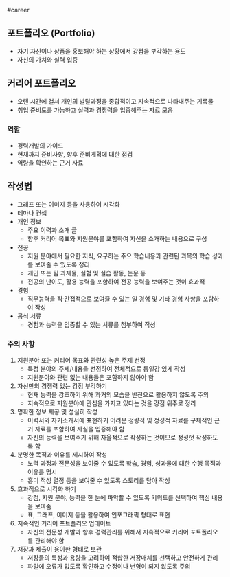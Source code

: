 #career

## 포트폴리오 (Portfolio)
- 자기 자신이나 상품을 홍보해야 하는 상황에서 강점을 부각하는 용도
- 자신의 가치와 실력 입증


## 커리어 포트폴리오
- 오랜 시간에 걸쳐 개인의 발달과정을 종합적이고 지속적으로 나타내주는 기록물
- 취업 준비도를 가늠하고 실력과 경쟁력을 입증해주는 자료 모음

### 역할
- 경력개발의 가이드
- 현재까지 준비사항, 향후 준비계획에 대한 점검
- 역량을 확인하는 근거 자료

## 작성법
- 그래프 또는 이미지 등을 사용하여 시각화
- 테마나 컨셉
- 개인 정보
	- 주요 이력과 소개 글
	- 향후 커리어 목표와 지원분야를 포함하여 자신을 소개하는 내용으로 구성
- 전공
	- 지원 분야에서 필요한 지식, 요구하는 주요 학습내용과 관련된 과목의 학습 성과를 보여줄 수 있도록 정리
	- 개인 또는 팀 과제물, 실험 및 실습 활동, 논문 등
	- 전공의 난이도, 활용 능력을 포함하여 전공 능력을 보여주는 것이 효과적
- 경험
	- 직무능력을 직·간접적으로 보여줄 수 있는 일 경험 및 기타 경험 사항을 포함하여 작성
- 공식 서류
	- 경험과 능력을 입증할 수 있는 서류를 첨부하여 작성

### 주의 사항
1. 지원분야 또는 커리어 목표와 관련성 높은 주제 선정
	- 특정 분야의 주제/내용을 선정하여 전체적으로 통일감 있게 작성
	- 지원분야와 관련 없는 내용들은 포함하지 않아야 함
2. 자신만의 경쟁력 있는 강점 부각하기
	- 현재 능력을 강조하기 위해 과거의 모습을 반전으로 활용하지 않도록 주의
	- 지속적으로 지원분야에 관심을 가지고 있다는 것을 강점 위주로 정리
3. 명확한 정보 제공 및 성실히 작성
	- 이력서와 자기소개서에 표현하기 어려운 정량적 및 정성적 자료를 구체적인 근거 자료를 포함하여 사실을 입증해야 함
	- 자신의 능력을 보여주기 위해 자율적으로 작성하는 것이므로 정성껏 작성하도록 함
4. 분명한 목적과 이유를 제시하여 작성
	- 노력 과정과 전문성을 보여줄 수 있도록 학습, 경험, 성과물에 대한 수행 목적과 이유를 명시
	- 흥미 적성 열정 등을 보여줄 수 있도록 스토리를 담아 작성
5. 효과적으로 시각화 하기
	- 강점, 지원 분야, 능력을 한 눈에 파악할 수 있도록 키워드를 선택하여 핵심 내용을 보여줌
	- 표, 그래프, 이미지 등을 활용하여 인포그래픽 형태로 표현
6. 지속적인 커리어 포트폴리오 업데이트
	- 자신의 전문성 개발과 향후 경력관리를 위해서 지속적으로 커리어 포트폴리오를 관리해야 함
7. 저장과 제출이 용이한 형태로 보관
	- 저장물의 특성과 용량을 고려하여 적합한 저장매체를 선택하고 안전하게 관리
	- 파일에 오류가 없도록 확인하고 수정이나 변형이 되지 않도록 주의
